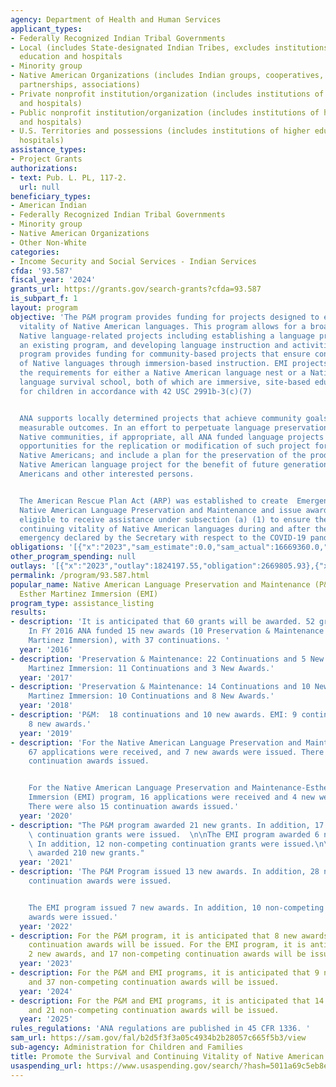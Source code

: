 ```yaml
---
agency: Department of Health and Human Services
applicant_types:
- Federally Recognized Indian Tribal Governments
- Local (includes State-designated Indian Tribes, excludes institutions of higher
  education and hospitals
- Minority group
- Native American Organizations (includes Indian groups, cooperatives, corporations,
  partnerships, associations)
- Private nonprofit institution/organization (includes institutions of higher education
  and hospitals)
- Public nonprofit institution/organization (includes institutions of higher education
  and hospitals)
- U.S. Territories and possessions (includes institutions of higher education and
  hospitals)
assistance_types:
- Project Grants
authorizations:
- text: Pub. L. PL, 117-2.
  url: null
beneficiary_types:
- American Indian
- Federally Recognized Indian Tribal Governments
- Minority group
- Native American Organizations
- Other Non-White
categories:
- Income Security and Social Services - Indian Services
cfda: '93.587'
fiscal_year: '2024'
grants_url: https://grants.gov/search-grants?cfda=93.587
is_subpart_f: 1
layout: program
objective: 'The P&M program provides funding for projects designed to ensure continuing
  vitality of Native American languages. This program allows for a broad array of
  Native language-related projects including establishing a language program, improving
  an existing program, and developing language instruction and activities. The EMI
  program provides funding for community-based projects that ensure continuing vitality
  of Native languages through immersion-based instruction. EMI projects must meet
  the requirements for either a Native American language nest or a Native American
  language survival school, both of which are immersive, site-based educational programs
  for children in accordance with 42 USC 2991b-3(c)(7)


  ANA supports locally determined projects that achieve community goals through specific,
  measurable outcomes. In an effort to perpetuate language preservation efforts for
  Native communities, if appropriate, all ANA funded language projects should identify
  opportunities for the replication or modification of such project for use by other
  Native Americans; and include a plan for the preservation of the products of the
  Native American language project for the benefit of future generations of Native
  Americans and other interested persons.


  The American Rescue Plan Act (ARP) was established to create  Emergency Grants for
  Native American Language Preservation and Maintenance and issue awards to entities
  eligible to receive assistance under subsection (a) (1) to ensure the survival and
  continuing vitality of Native American languages during and after the public health
  emergency declared by the Secretary with respect to the COVID-19 pandemic.'
obligations: '[{"x":"2023","sam_estimate":0.0,"sam_actual":16669360.0,"usa_spending_actual":14168142.02},{"x":"2024","sam_estimate":0.0,"sam_actual":17332163.0,"usa_spending_actual":0.0},{"x":"2025","sam_estimate":0.0,"sam_actual":25296110.0,"usa_spending_actual":0.0}]'
other_program_spending: null
outlays: '[{"x":"2023","outlay":1824197.55,"obligation":2669805.93},{"x":"2024","outlay":0.0,"obligation":0.0},{"x":"2025","outlay":0.0,"obligation":0.0}]'
permalink: /program/93.587.html
popular_name: Native American Language Preservation and Maintenance (P&M) and the
  Esther Martinez Immersion (EMI)
program_type: assistance_listing
results:
- description: 'It is anticipated that 60 grants will be awarded. 52 grants were awarded.
    In FY 2016 ANA funded 15 new awards (10 Preservation & Maintenance and 5 Esther
    Martinez Immersion), with 37 continuations. '
  year: '2016'
- description: 'Preservation & Maintenance: 22 Continuations and 5 New Awards. Esther
    Martinez Immersion: 11 Continuations and 3 New Awards.'
  year: '2017'
- description: 'Preservation & Maintenance: 14 Continuations and 10 New Awards. Esther
    Martinez Immersion: 10 Continuations and 8 New Awards.'
  year: '2018'
- description: 'P&M:  18 continuations and 10 new awards. EMI: 9 continuations and
    8 new awards.'
  year: '2019'
- description: 'For the Native American Language Preservation and Maintenance program,
    67 applications were received, and 7 new awards were issued. There were also 19
    continuation awards issued.


    For the Native American Language Preservation and Maintenance-Esther Martinez
    Immersion (EMI) program, 16 applications were received and 4 new were issued.
    There were also 15 continuation awards issued.'
  year: '2020'
- description: "The P&M program awarded 21 new grants. In addition, 17 non-competing\
    \ continuation grants were issued.  \n\nThe EMI program awarded 6 new grants.\
    \ In addition, 12 non-competing continuation grants were issued.\n\nThe ARP program\
    \ awarded 210 new grants."
  year: '2021'
- description: 'The P&M Program issued 13 new awards. In addition, 28 non-competing
    continuation awards were issued.


    The EMI program issued 7 new awards. In addition, 10 non-competing continuation
    awards were issued.'
  year: '2022'
- description: For the P&M program, it is anticipated that 8 new awards, and 33 non-competing
    continuation awards will be issued. For the EMI program, it is anticipated that
    2 new awards, and 17 non-competing continuation awards will be issued.
  year: '2023'
- description: For the P&M and EMI programs, it is anticipated that 9 new awards,
    and 37 non-competing continuation awards will be issued.
  year: '2024'
- description: For the P&M and EMI programs, it is anticipated that 14 new awards,
    and 21 non-competing continuation awards will be issued.
  year: '2025'
rules_regulations: 'ANA regulations are published in 45 CFR 1336. '
sam_url: https://sam.gov/fal/b2d5f3f3a05c4934b2b28057c665f5b3/view
sub-agency: Administration for Children and Families
title: Promote the Survival and Continuing Vitality of Native American Languages
usaspending_url: https://www.usaspending.gov/search/?hash=5011a69c5eb8ea12e8ec141b26a1f982
---
```

